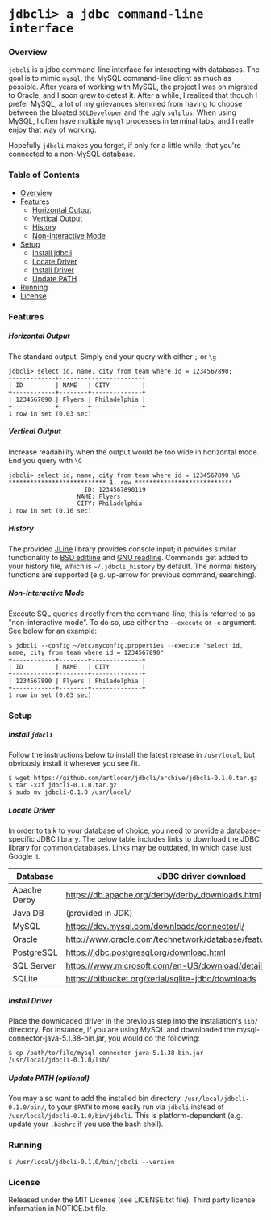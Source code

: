 # `jdbcli> a jdbc command-line interface`

### Overview

`jdbcli` is a jdbc command-line interface for interacting with databases. 
The goal is to mimic `mysql`, the MySQL command-line client as much as
possible. After years of working with MySQL, the project I was on migrated to
Oracle, and I soon grew to detest it. After a while, I realized that though I
prefer MySQL, a lot of my grievances stemmed from having to choose between the
bloated `SQLDeveloper` and the ugly `sqlplus`. When using MySQL, I
often have multiple `mysql` processes in terminal tabs, and I really enjoy
that way of working.

Hopefully `jdbcli` makes you forget, if only for a little while, that
you're connected to a non-MySQL database.

### Table of Contents

* [Overview](#overview)
* [Features](#features)
  * [Horizontal Output](#horizontal-output)
  * [Vertical Output](#vertical-output)
  * [History](#history)
  * [Non-Interactive Mode](#non-interactive-mode)
* [Setup](#setup)
  * [Install jdbcli](#install-jdbcli)
  * [Locate Driver](#locate-driver)
  * [Install Driver](#install-driver)
  * [Update PATH](#update-path-optional)
* [Running](#running)
* [License](#license)

### Features

##### Horizontal Output

The standard output. Simply end your query with either `;` or `\g`
```
jdbcli> select id, name, city from team where id = 1234567890;
+------------+--------+--------------+
| ID         | NAME   | CITY         |
+------------+--------+--------------+
| 1234567890 | Flyers | Philadelphia |
+------------+--------+--------------+
1 row in set (0.03 sec)
```

##### Vertical Output

Increase readability when the output would be too wide in horizontal mode. End
you query with `\G`

```
jdbcli> select id, name, city from team where id = 1234567890 \G
*************************** 1. row ***************************
                     ID: 1234567890119
                   NAME: Flyers
                   CITY: Philadelphia
1 row in set (0.16 sec)
```

##### History

The provided [JLine](https://github.com/jline/jline2) library provides console input; it provides similar functionality to [BSD editline](http://thrysoee.dk/editline/) and [GNU readline](http://cnswww.cns.cwru.edu/php/chet/readline/rltop.html). Commands get
added to your history file, which is `~/.jdbcli_history` by default. The normal history functions are supported (e.g. up-arrow for previous command, searching).

##### Non-Interactive Mode

Execute SQL queries directly from the command-line; this is referred to as "non-interactive mode". To do so, use
either the `--execute` or `-e` argument. See below for an example:

```
$ jdbcli --config ~/etc/myconfig.properties --execute "select id, name, city from team where id = 1234567890"
+------------+--------+--------------+
| ID         | NAME   | CITY         |
+------------+--------+--------------+
| 1234567890 | Flyers | Philadelphia |
+------------+--------+--------------+
1 row in set (0.03 sec)
```

### Setup

##### Install `jdbcli`

Follow the instructions below to install the latest release in `/usr/local`, but obviously install it wherever you see fit. 

```
$ wget https://github.com/artloder/jdbcli/archive/jdbcli-0.1.0.tar.gz
$ tar -xzf jdbcli-0.1.0.tar.gz
$ sudo mv jdbcli-0.1.0 /usr/local/
```

##### Locate Driver

In order to talk to your database of choice, you need to provide a database-specific JDBC library.
The below table includes links to download the JDBC library for common databases. Links may be outdated,
in which case just Google it.

| Database     | JDBC driver download |
| ------------ | -------------------- |
| Apache Derby | https://db.apache.org/derby/derby_downloads.html |
| Java DB      | (provided in JDK) |
| MySQL        | https://dev.mysql.com/downloads/connector/j/ |
| Oracle       | http://www.oracle.com/technetwork/database/features/jdbc/index.html |
| PostgreSQL   | https://jdbc.postgresql.org/download.html |
| SQL Server   | https://www.microsoft.com/en-US/download/details.aspx?id=11774 |
| SQLite       | https://bitbucket.org/xerial/sqlite-jdbc/downloads |

##### Install Driver

Place the downloaded driver in the previous step into the installation's `lib/` directory.
For instance, if you are using MySQL and downloaded the mysql-connector-java-5.1.38-bin.jar, you would do the following:

```
$ cp /path/to/file/mysql-connector-java-5.1.38-bin.jar /usr/local/jdbcli-0.1.0/lib/
```

##### Update PATH (optional)

You may also want to add the installed bin directory, `/usr/local/jdbcli-0.1.0/bin/`, to your `$PATH` to more easily run via `jdbcli` instead of `/usr/local/jdbcli-0.1.0/bin/jdbcli`. This is platform-dependent (e.g. update your `.bashrc` if you use the bash shell).

### Running

```
$ /usr/local/jdbcli-0.1.0/bin/jdbcli --version
```

### License

Released under the MIT License (see LICENSE.txt file). Third party license information in NOTICE.txt file.

